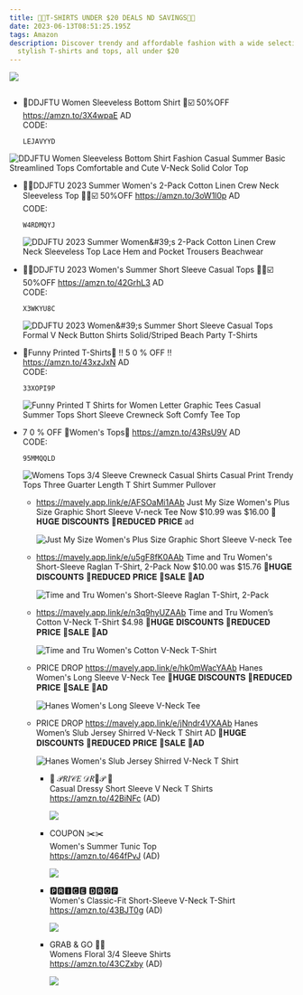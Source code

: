 ```yaml
---
title: 🎀🎀T-SHIRTS UNDER $20 DEALS ND SAVINGS💸💸
date: 2023-06-13T08:51:25.195Z
tags: Amazon
description: Discover trendy and affordable fashion with a wide selection of
  stylish T-shirts and tops, all under $20
---
```

![](img/whatsapp-image-2023-06-13-at-2.59.56-pm.jpeg)

![]()

* 🎀DDJFTU Women Sleeveless Bottom Shirt 🎀☑️
  50%OFF
  https://amzn.to/3X4wpaE
  AD\
  C﻿ODE: <pre><code class="language-js" data-prismjs-copy="Click to Copy">LEJAVYYD</code></pre>

![DDJFTU Women Sleeveless Bottom Shirt Fashion Casual Summer Basic Streamlined Tops Comfortable and Cute V-Neck Solid Color Top](https://m.media-amazon.com/images/I/81UM94ZthPL._AC_UX522_.jpg)

* 👕👕DDJFTU 2023 Summer Women's 2-Pack Cotton Linen Crew Neck Sleeveless Top 👕👕☑️
  50%OFF
  https://amzn.to/3oW1l0p
  AD\
  C﻿ODE: <pre><code class="language-js" data-prismjs-copy="Click to Copy">W4RDMQYJ</code></pre>

  ![DDJFTU 2023 Summer Women\&#39;s 2-Pack Cotton Linen Crew Neck Sleeveless Top Lace Hem and Pocket Trousers Beachwear](https://m.media-amazon.com/images/I/71irkLS87eL._AC_UX522_.jpg)
* 🎀🎀DDJFTU 2023 Women's Summer Short Sleeve Casual Tops 🎀🎀☑️
  50%OFF
  https://amzn.to/42GrhL3
  AD\
  C﻿ODE: <pre><code class="language-js" data-prismjs-copy="Click to Copy">X3WKYU8C</code></pre>

  ![DDJFTU 2023 Women\&#39;s Summer Short Sleeve Casual Tops Formal V Neck Button Shirts Solid/Striped Beach Party T-Shirts](https://m.media-amazon.com/images/I/81TfZhfnkJL._AC_UX522_.jpg)
* 👕Funny Printed T-Shirts👕
  ‼ 5 0 % OFF ‼\
  https://amzn.to/43xzJxN
  AD\
  C﻿ODE: <pre><code class="language-js" data-prismjs-copy="Click to Copy">33XOPI9P</code></pre>

  ![Funny Printed T Shirts for Women Letter Graphic Tees Casual Summer Tops Short Sleeve Crewneck Soft Comfy Tee Top](https://m.media-amazon.com/images/I/71usgonDAxL._AC_UX522_.jpg)
* 7 0 % OFF 
  👕Women's Tops👕
  https://amzn.to/43RsU9V
  AD\
  C﻿ODE: <pre><code class="language-js" data-prismjs-copy="Click to Copy">95MMQQLD</code></pre>

  ![Womens Tops 3/4 Sleeve Crewneck Casual Shirts Casual Print Trendy Tops Three Guarter Length T Shirt Summer Pullover](https://m.media-amazon.com/images/I/91pH8iIecnL._AC_UX522_.jpg)

  * https://mavely.app.link/e/AFSOaMi1AAb
    Just My Size Women's Plus Size Graphic Short Sleeve V-neck Tee
    Now $10.99
    was $16.00
    🚨𝐇𝐔𝐆𝐄 𝐃𝐈𝐒𝐂𝐎𝐔𝐍𝐓𝐒 
    🚨𝐑𝐄𝐃𝐔𝐂𝐄𝐃 𝐏𝐑𝐈𝐂𝐄 ad<!--StartFragment-->

    ![Just My Size Women's Plus Size Graphic Short Sleeve V-neck Tee](https://i5.walmartimages.com/asr/ce45e057-a05b-4afe-81ed-088009ff6683_1.d31fe8921e76d2c733a4bcd5ca867e55.jpeg?odnHeight=612&odnWidth=612&odnBg=FFFFFF)
  * https://mavely.app.link/e/u5gF8fK0AAb
    Time and Tru Women's Short-Sleeve Raglan T-Shirt, 2-Pack
    Now $10.00
    was $15.76
    🚨𝐇𝐔𝐆𝐄 𝐃𝐈𝐒𝐂𝐎𝐔𝐍𝐓𝐒 
    🚨𝐑𝐄𝐃𝐔𝐂𝐄𝐃 𝐏𝐑𝐈𝐂𝐄
    🚨𝐒𝐀𝐋𝐄
    🚨𝐀𝐃<!--StartFragment-->

    ![Time and Tru Women's Short-Sleeve Raglan T-Shirt, 2-Pack](https://i5.walmartimages.com/asr/9189e4ed-7baf-4858-830c-6f592495c93a_1.478aa6cb89b40c89c917fbc83c7af128.jpeg?odnHeight=612&odnWidth=612&odnBg=FFFFFF)
  * https://mavely.app.link/e/n3q9hyUZAAb
    Time and Tru Women’s Cotton V-Neck T-Shirt
    $4.98
    🚨𝐇𝐔𝐆𝐄 𝐃𝐈𝐒𝐂𝐎𝐔𝐍𝐓𝐒 
    🚨𝐑𝐄𝐃𝐔𝐂𝐄𝐃 𝐏𝐑𝐈𝐂𝐄
    🚨𝐒𝐀𝐋𝐄
    🚨𝐀𝐃<!--StartFragment-->

    ![Time and Tru Women's Cotton V-Neck T-Shirt](https://i5.walmartimages.com/asr/0fedd0e3-649f-49a1-af11-5ae0b8bb3f6b.77c647a0d1100db768b1e80bad04aeb2.jpeg?odnHeight=612&odnWidth=612&odnBg=FFFFFF)
  * PRICE DROP
    https://mavely.app.link/e/hk0mWacYAAb
    Hanes Women's Long Sleeve V-Neck Tee
    🚨𝐇𝐔𝐆𝐄 𝐃𝐈𝐒𝐂𝐎𝐔𝐍𝐓𝐒 
    🚨𝐑𝐄𝐃𝐔𝐂𝐄𝐃 𝐏𝐑𝐈𝐂𝐄
    🚨𝐒𝐀𝐋𝐄
    🚨𝐀𝐃<!--StartFragment-->

    ![Hanes Women's Long Sleeve V-Neck Tee](https://i5.walmartimages.com/asr/81ae04b6-542e-40e4-8fa5-d3bbb8e3a7d4.f1fe1bf3572bf7e73de171feebf8b955.jpeg?odnHeight=612&odnWidth=612&odnBg=FFFFFF)
  * PRICE DROP
    https://mavely.app.link/e/jNndr4VXAAb
    Hanes Women’s Slub Jersey Shirred V-Neck T Shirt
    AD
    🚨𝐇𝐔𝐆𝐄 𝐃𝐈𝐒𝐂𝐎𝐔𝐍𝐓𝐒 
    🚨𝐑𝐄𝐃𝐔𝐂𝐄𝐃 𝐏𝐑𝐈𝐂𝐄
    🚨𝐒𝐀𝐋𝐄
    🚨𝐀𝐃<!--StartFragment-->

    ![Hanes Women's Slub Jersey Shirred V-Neck T Shirt](https://i5.walmartimages.com/asr/a29ca2be-022e-45a2-ac9a-a7d746b04ca6_1.d7a2597f4a9b4568ce23f99329bbdd41.jpeg?odnHeight=612&odnWidth=612&odnBg=FFFFFF)

    * <!--StartFragment-->

      🎀 𝒫𝑅𝐼𝒞𝐸 𝒟𝑅🌺𝒫 🎀\
      Casual Dressy Short Sleeve V Neck T Shirts\
      <https://amzn.to/42BiNFc> (AD)

      <!--EndFragment--><!--StartFragment-->

      ![](https://m.media-amazon.com/images/I/71zFfTCjoWL._AC_UL1500_.jpg)

      <!--EndFragment-->
    * <!--StartFragment-->

      COUPON ✂️✂️\
      Women's Summer Tunic Top\
      <https://amzn.to/464fPvJ> (AD)

      <!--EndFragment--><!--StartFragment-->

      ![](https://m.media-amazon.com/images/I/719ZqjCstIL._AC_UL1500_.jpg)

      <!--EndFragment-->
    * <!--StartFragment-->

      🅿🆁🅸🅲🅴 🅳🆁🅾🅿\
      Women's Classic-Fit Short-Sleeve V-Neck T-Shirt\
      <https://amzn.to/43BJT0g> (AD)

      <!--EndFragment--><!--StartFragment-->

      ![](https://m.media-amazon.com/images/I/61VXOrqsTyS._AC_UL1500_.jpg)

      <!--EndFragment-->
    * <!--StartFragment-->

      GRAB & GO 🏃🏃\
      Womens Floral 3/4 Sleeve Shirts\
      <https://amzn.to/43CZxby> (AD)

      <!--EndFragment--><!--StartFragment-->

      ![](https://m.media-amazon.com/images/I/81S4J+xetrL._AC_UL1500_.jpg)

      <!--EndFragment-->

    ![]()